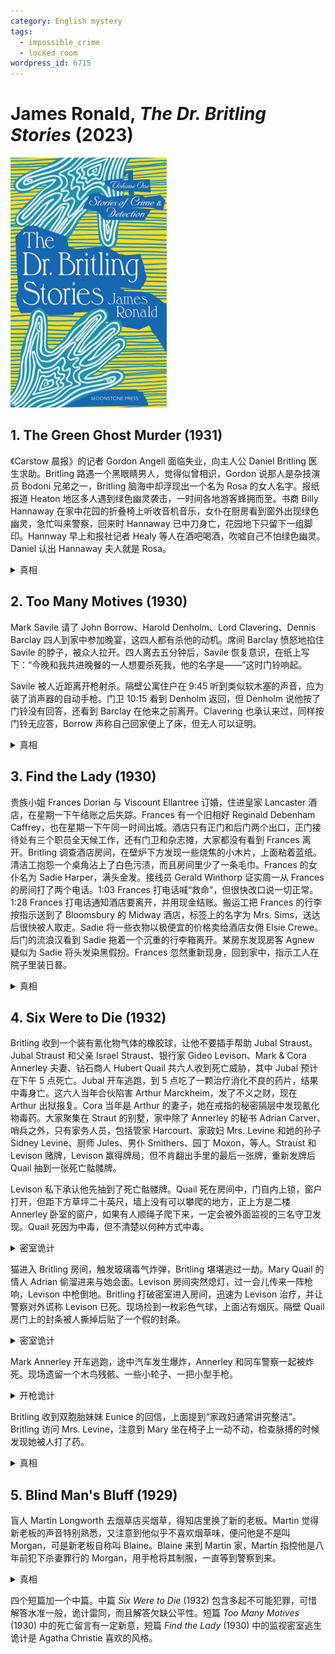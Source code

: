 ```yaml
---
category: English mystery
tags:
  - impossible_crime
  - locked_room
wordpress_id: 6715
---
```


# James Ronald, <i>The Dr. Britling Stories</i> (2023)

<img src=images/2023_cover.jpg width=250/>

## 1. The Green Ghost Murder (1931)

《Carstow 晨报》的记者 Gordon Angell 面临失业，向主人公 Daniel Britling 医生求助。Britling 路遇一个黑眼睛男人，觉得似曾相识，Gordon 说那人是杂技演员 Bodoni 兄弟之一，Britling 脑海中却浮现出一个名为 Rosa 的女人名字。报纸报道 Heaton 地区多人遇到绿色幽灵袭击，一时间各地游客蜂拥而至。书商 Billy Hannaway 在家中花园的折叠椅上听收音机音乐，女仆在厨房看到窗外出现绿色幽灵，急忙叫来警察，回来时 Hannaway 已中刀身亡，花园地下只留下一组脚印。Hannway 早上和报社记者 Healy 等人在酒吧喝酒，吹嘘自己不怕绿色幽灵。Daniel 认出 Hannaway 夫人就是 Rosa。

<details><summary>真相</summary>
绿色幽灵是 Gordon 装扮，目的是制造话题，增加报纸销量。他在酒吧听到 Hannaway 说不怕绿色幽灵，所以去他家里吓他，并在花园里留下脚印。Hugo Gaspari 和 Rosa 是一对杂技演员，Gaspari 擅长扔飞刀，Rosa 后来嫁给了 Hannaway，Gaspari 则化名“Bodoni 兄弟”继续表演。Gaspari 飞刀杀死 Hannaway。
</details>

## 2. Too Many Motives (1930)

Mark Savile 请了 John Borrow、Harold Denholm、Lord Clavering、Dennis Barclay 四人到家中参加晚宴，这四人都有杀他的动机。席间 Barclay 愤怒地掐住 Savile 的脖子，被众人拉开。四人离去五分钟后，Savile 恢复意识，在纸上写下：“今晚和我共进晚餐的一人想要杀死我，他的名字是——”这时门铃响起。

Savile 被人近距离开枪射杀。隔壁公寓住户在 9:45 听到类似软木塞的声音，应为装了消声器的自动手枪。门卫 10:15 看到 Denholm 返回，但 Denholm 说他按了门铃没有回答，还看到 Barclay 在他来之前离开。Clavering 也承认来过，同样按门铃无应答，Borrow 声称自己回家便上了床，但无人可以证明。

<details><summary>真相</summary>
Savile 自杀，枪被橡皮条拉到壁炉烟囱里。他故意留下指向四人的遗书，让他们余生都活在猜疑中。
</details>

## 3. Find the Lady (1930)

贵族小姐 Frances Dorian 与 Viscount Ellantree 订婚，住进皇家 Lancaster 酒店，在星期一下午结账之后失踪。Frances 有一个旧相好 Reginald Debenham Caffrey，也在星期一下午同一时间出城。酒店只有正门和后门两个出口，正门接待处有三个职员全天候工作，还有门卫和杂志摊，大家都没有看到 Frances 离开。Britling 调查酒店房间，在壁炉下方发现一些烧焦的小木片，上面粘着蓝纸。清洁工抱怨一个桌角沾上了白色污渍，而且房间里少了一条毛巾。Frances 的女仆名为 Sadie Harper，满头金发。接线员 Gerald Winthorp 证实周一从 Frances 的房间打了两个电话。1:03 Frances 打电话喊“救命”，但很快改口说一切正常。1:28 Frances 打电话通知酒店要离开，并用现金结账。搬运工把 Frances 的行李按指示送到了 Bloomsbury 的 Midway 酒店，标签上的名字为 Mrs. Sims，送达后很快被人取走。Sadie 将一些衣物以极便宜的价格卖给酒店女佣 Elsie Crewe。后门的流浪汉看到 Sadie 拖着一个沉重的行李箱离开。某房东发现房客 Agnew 疑似为 Sadie 将头发染黑假扮。Frances 忽然重新现身，回到家中，指示工人在院子里装日晷。

<details><summary>真相</summary>
Frances 与 Sadie 发生冲突，不慎将她推倒，头撞在桌角上流血死亡。Frances 没有清洁经验，用温水和肥皂擦拭桌角，结果把漆擦掉。Frances 打电话给前台求助，但很快后悔并取消电话。Frances 用一条毛巾包住尸体头部，把尸体藏在行李箱中，自己冒充为 Sadie，把装不下的衣服廉价卖给 Elsie，然后从后门离开（后门流浪汉看到的 Sadie 是 Frances 假扮）。Frances 请求 Caffrey 帮助，二人以 Agnew 夫妇的名义住进旅馆，故意留下女仆的衣物让房东太太怀疑，并留下黑色染发剂假装染发。Frances 回到家中，把 Sadie 的尸体藏在日晷下面。
</details>

## 4. Six Were to Die (1932)

Britling 收到一个装有氰化物气体的橡胶球，让他不要插手帮助 Jubal Straust。Jubal Straust 和父亲 Israel Straust、银行家 Gideo Levison、Mark & Cora Annerley 夫妻、钻石商人 Hubert Quail 共六人收到死亡威胁，其中 Jubal 预计在下午 5 点死亡。Jubal 开车逃跑，到 5 点吃了一颗治疗消化不良的药片，结果中毒身亡。这六人当年合伙陷害 Arthur Marckheim，发了不义之财，现在 Arthur 出狱报复。Cora 当年是 Arthur 的妻子，她在戒指的秘密隔层中发现氰化物毒药。大家聚集在 Straut 的别墅，家中除了 Annerley 的秘书 Adrian Carver、哨兵之外，只有家务人员，包括管家 Harcourt、家政妇 Mrs. Levine 和她的孙子 Sidney Levine、厨师 Jules、男仆 Smithers、园丁 Moxon，等人。Straust 和 Levison 赌牌，Levison 赢得牌局，但不肯翻出手里的最后一张牌，重新发牌后 Quail 抽到一张死亡骷髅牌。

Levison 私下承认他先抽到了死亡骷髅牌。Quail 死在房间中，门自内上锁，窗户打开，但距下方草坪二十英尺，墙上没有可以攀爬的地方，正上方是二楼 Annerley 卧室的窗户，如果有人顺绳子爬下来，一定会被外面监视的三名守卫发现。Quail 死因为中毒，但不清楚以何种方式中毒。

<details><summary>密室诡计</summary>
Quail 不喜欢猫，凶手在 Mary Quail 的小猫爪子上放了毒药，从二楼用钓鱼竿把小猫降入 Quail 的房间，Quail 赶猫的时候被猫爪子抓伤，中毒身亡。
</details>

猫进入 Britling 房间，触发玻璃毒气炸弹，Britling 堪堪逃过一劫。Mary Quail 的情人 Adrian 偷溜进来与她会面。Levison 房间突然熄灯，过一会儿传来一阵枪响，Levison 中枪倒地。Britling 打破密室进入房间，迅速为 Levison 治疗，并让警察对外谎称 Levison 已死。现场捡到一枚彩色气球，上面沾有烟灰。隔壁 Quail 房门上的封条被人撕掉后贴了一个假的封条。

<details><summary>密室诡计</summary>
凶手在两个房间烟囱内壁上开了洞，从隔壁房间将气球投放到 Levison 的房间。Levison 听到声音后起来拿抽屉里的手枪，但凶手在抽屉里设置了弹簧机关，一开抽屉便会射出子弹。
</details>

Mark Annerley 开车逃跑，途中汽车发生爆炸，Annerley 和同车警察一起被炸死。现场遗留一个木鸟残骸、一些小轮子、一把小型手枪。

<details><summary>开枪诡计</summary>
凶手用布谷鸟钟做了一个定时开枪机关，安装在汽车后座的软垫中，枪口对准驾驶员头部。
</details>

Britling 收到双胞胎妹妹 Eunice 的回信，上面提到“家政妇通常讲究整洁”。Britling 访问 Mrs. Levine，注意到 Mary 坐在椅子上一动不动，检查脉搏的时候发现她被人打了药。

<details><summary>真相</summary>
Mrs. Levine 是 Arthur Marckheim 的母亲，Sidney Levine 是他的儿子。Arthur 化装成 Mrs. Levine 混进家中，测指纹的时候由真正的 Mrs. Levin 代替，所以没有露出破绽。Arthur 和 Sidney 合作杀人，又绑架了 Mary Quail。Arthur 取走了 Straust 的钱，令其绝望自杀。结尾 Arthur 在火灾中死亡，Sidney 放 Mary 逃生。
</details>

## 5. Blind Man's Bluff (1929)

盲人 Martin Longworth 去烟草店买烟草，得知店里换了新的老板。Martin 觉得新老板的声音特别熟悉，又注意到他似乎不喜欢烟草味，便问他是不是叫 Morgan，可是新老板自称叫 Blaine。Blaine 来到 Martin 家，Martin 指控他是八年前犯下杀妻罪行的 Morgan，用手枪将其制服，一直等到警察到来。

<details><summary>真相</summary>
Martin 听声音认出 Morgan（伏线：敲桌子、一闻烟草味就咳嗽）。Martin 用来制服 Morgan 的“枪”是点火枪。
</details>

四个短篇加一个中篇。中篇 <i>Six Were to Die</i> (1932) 包含多起不可能犯罪，可惜解答水准一般，诡计雷同，而且解答欠缺公平性。短篇 <i>Too Many Motives</i> (1930) 中的死亡留言有一定新意，短篇 <i>Find the Lady</i> (1930) 中的监视密室逃生诡计是 Agatha Christie 喜欢的风格。